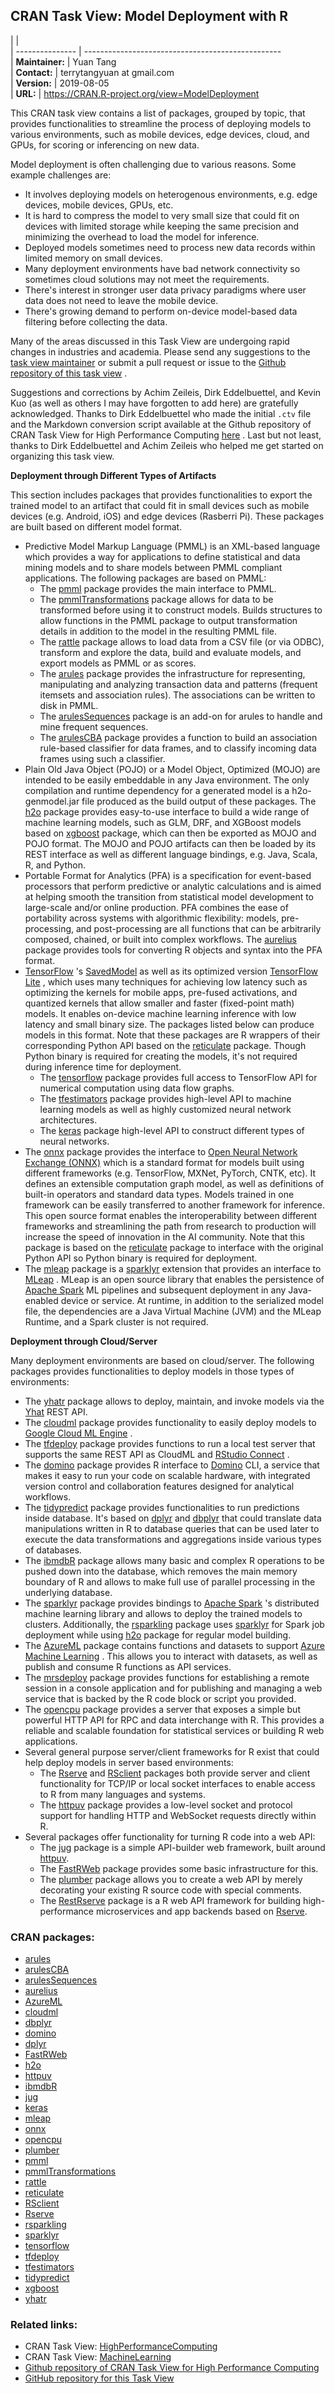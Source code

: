 ## CRAN Task View: Model Deployment with R

|                 |                                                     
| --------------- | -------------------------------------------------   
| **Maintainer:** | Yuan Tang                                           
| **Contact:**    | terrytangyuan at gmail.com                          
| **Version:**    | 2019-08-05                                          
| **URL:**        | <https://CRAN.R-project.org/view=ModelDeployment>   

<div>

This CRAN task view contains a list of packages, grouped by topic, that
provides functionalities to streamline the process of deploying models
to various environments, such as mobile devices, edge devices, cloud,
and GPUs, for scoring or inferencing on new data.

Model deployment is often challenging due to various reasons. Some
example challenges are:

  - It involves deploying models on heterogenous environments, e.g. edge
    devices, mobile devices, GPUs, etc.
  - It is hard to compress the model to very small size that could fit
    on devices with limited storage while keeping the same precision and
    minimizing the overhead to load the model for inference.
  - Deployed models sometimes need to process new data records within
    limited memory on small devices.
  - Many deployment environments have bad network connectivity so
    sometimes cloud solutions may not meet the requirements.
  - There's interest in stronger user data privacy paradigms where user
    data does not need to leave the mobile device.
  - There's growing demand to perform on-device model-based data
    filtering before collecting the data.

Many of the areas discussed in this Task View are undergoing rapid
changes in industries and academia. Please send any suggestions to the
[task view maintainer](mailto:terrytangyuan@gmail.com) or submit a pull
request or issue to the [Github repository of this task
view](https://github.com/terrytangyuan/ctv-model-deployment) .

Suggestions and corrections by Achim Zeileis, Dirk Eddelbuettel, and
Kevin Kuo (as well as others I may have forgotten to add here) are
gratefully acknowledged. Thanks to Dirk Eddelbuettel who made the
initial `.ctv` file and the Markdown conversion script available at the
Github repository of CRAN Task View for High Performance Computing
[here](https://github.com/eddelbuettel/ctv-hpc) . Last but not least,
thanks to Dirk Eddelbuettel and Achim Zeileis who helped me get started
on organizing this task view.

**Deployment through Different Types of Artifacts**

This section includes packages that provides functionalities to export
the trained model to an artifact that could fit in small devices such as
mobile devices (e.g. Android, iOS) and edge devices (Rasberri Pi). These
packages are built based on different model format.

  - Predictive Model Markup Language (PMML) is an XML-based language
    which provides a way for applications to define statistical and data
    mining models and to share models between PMML compliant
    applications. The following packages are based on PMML:
      - The [pmml](https://cran.r-project.org/package=pmml) package provides the
        main interface to PMML.
      - The
        [pmmlTransformations](https://cran.r-project.org/package=pmmlTransformations)
        package allows for data to be transformed before using it to
        construct models. Builds structures to allow functions in the
        PMML package to output transformation details in addition to the
        model in the resulting PMML file.
      - The [rattle](https://cran.r-project.org/package=rattle) package allows to
        load data from a CSV file (or via ODBC), transform and explore
        the data, build and evaluate models, and export models as PMML
        or as scores.
      - The [arules](https://cran.r-project.org/package=arules) package provides the
        infrastructure for representing, manipulating and analyzing
        transaction data and patterns (frequent itemsets and association
        rules). The associations can be written to disk in PMML.
      - The [arulesSequences](https://cran.r-project.org/package=arulesSequences)
        package is an add-on for arules to handle and mine frequent
        sequences.
      - The [arulesCBA](https://cran.r-project.org/package=arulesCBA) package
        provides a function to build an association rule-based
        classifier for data frames, and to classify incoming data frames
        using such a classifier.
  - Plain Old Java Object (POJO) or a Model Object, Optimized (MOJO) are
    intended to be easily embeddable in any Java environment. The only
    compilation and runtime dependency for a generated model is a
    h2o-genmodel.jar file produced as the build output of these
    packages. The [h2o](https://cran.r-project.org/package=h2o) package provides
    easy-to-use interface to build a wide range of machine learning
    models, such as GLM, DRF, and XGBoost models based on
    [xgboost](https://cran.r-project.org/package=xgboost) package, which can then be
    exported as MOJO and POJO format. The MOJO and POJO artifacts can
    then be loaded by its REST interface as well as different language
    bindings, e.g. Java, Scala, R, and Python.
  - Portable Format for Analytics (PFA) is a specification for
    event-based processors that perform predictive or analytic
    calculations and is aimed at helping smooth the transition from
    statistical model development to large-scale and/or online
    production. PFA combines the ease of portability across systems with
    algorithmic flexibility: models, pre-processing, and post-processing
    are all functions that can be arbitrarily composed, chained, or
    built into complex workflows. The
    [aurelius](https://cran.r-project.org/package=aurelius) package provides tools
    for converting R objects and syntax into the PFA format.
  - [TensorFlow](https://www.tensorflow.org/) 's
    [SavedModel](https://www.tensorflow.org/api_docs/python/tf/saved_model)
    as well as its optimized version [TensorFlow
    Lite](https://www.tensorflow.org/mobile/tflite/) , which uses many
    techniques for achieving low latency such as optimizing the kernels
    for mobile apps, pre-fused activations, and quantized kernels that
    allow smaller and faster (fixed-point math) models. It enables
    on-device machine learning inference with low latency and small
    binary size. The packages listed below can produce models in this
    format. Note that these packages are R wrappers of their
    corresponding Python API based on the
    [reticulate](https://cran.r-project.org/package=reticulate) package. Though
    Python binary is required for creating the models, it's not required
    during inference time for deployment.
      - The [tensorflow](https://cran.r-project.org/package=tensorflow) package
        provides full access to TensorFlow API for numerical computation
        using data flow graphs.
      - The [tfestimators](https://cran.r-project.org/package=tfestimators) package
        provides high-level API to machine learning models as well as
        highly customized neural network architectures.
      - The [keras](https://cran.r-project.org/package=keras) package high-level API
        to construct different types of neural networks.
  - The [onnx](https://cran.r-project.org/package=onnx) package provides the
    interface to [Open Neural Network Exchange (ONNX)](https://onnx.ai/)
    which is a standard format for models built using different
    frameworks (e.g. TensorFlow, MXNet, PyTorch, CNTK, etc). It defines
    an extensible computation graph model, as well as definitions of
    built-in operators and standard data types. Models trained in one
    framework can be easily transferred to another framework for
    inference. This open source format enables the interoperability
    between different frameworks and streamlining the path from research
    to production will increase the speed of innovation in the AI
    community. Note that this package is based on the
    [reticulate](https://cran.r-project.org/package=reticulate) package to interface
    with the original Python API so Python binary is required for
    deployment.
  - The [mleap](https://cran.r-project.org/package=mleap) package is a
    [sparklyr](https://cran.r-project.org/package=sparklyr) extension that provides
    an interface to [MLeap](https://github.com/combust/mleap) . MLeap is
    an open source library that enables the persistence of [Apache
    Spark](https://spark.apache.org/) ML pipelines and subsequent
    deployment in any Java-enabled device or service. At runtime, in
    addition to the serialized model file, the dependencies are a Java
    Virtual Machine (JVM) and the MLeap Runtime, and a Spark cluster is
    not required.

**Deployment through Cloud/Server**

Many deployment environments are based on cloud/server. The following
packages provides functionalities to deploy models in those types of
environments:

  - The [yhatr](https://cran.r-project.org/package=yhatr) package allows to deploy,
    maintain, and invoke models via the [Yhat](https://www.yhat.com)
    REST API.
  - The [cloudml](https://cran.r-project.org/package=cloudml) package provides
    functionality to easily deploy models to [Google Cloud ML
    Engine](https://cloud.google.com/ml-engine/) .
  - The [tfdeploy](https://cran.r-project.org/package=tfdeploy) package provides
    functions to run a local test server that supports the same REST API
    as CloudML and [RStudio
    Connect](https://www.rstudio.com/products/connect/) .
  - The [domino](https://cran.r-project.org/package=domino) package provides R
    interface to [Domino](https://www.dominodatalab.com/) CLI, a service
    that makes it easy to run your code on scalable hardware, with
    integrated version control and collaboration features designed for
    analytical workflows.
  - The [tidypredict](https://cran.r-project.org/package=tidypredict) package
    provides functionalities to run predictions inside database. It's
    based on [dplyr](https://cran.r-project.org/package=dplyr) and
    [dbplyr](https://cran.r-project.org/package=dbplyr) that could translate data
    manipulations written in R to database queries that can be used
    later to execute the data transformations and aggregations inside
    various types of databases.
  - The [ibmdbR](https://cran.r-project.org/package=ibmdbR) package allows many
    basic and complex R operations to be pushed down into the database,
    which removes the main memory boundary of R and allows to make full
    use of parallel processing in the underlying database.
  - The [sparklyr](https://cran.r-project.org/package=sparklyr) package provides
    bindings to [Apache Spark](https://spark.apache.org/) 's distributed
    machine learning library and allows to deploy the trained models to
    clusters. Additionally, the
    [rsparkling](https://cran.r-project.org/package=rsparkling) package uses
    [sparklyr](https://cran.r-project.org/package=sparklyr) for Spark job deployment
    while using [h2o](https://cran.r-project.org/package=h2o) package for regular
    model building.
  - The [AzureML](https://cran.r-project.org/package=AzureML) package contains
    functions and datasets to support [Azure Machine
    Learning](https://azure.microsoft.com/en-us/overview/machine-learning/)
    . This allows you to interact with datasets, as well as publish and
    consume R functions as API services.
  - The
    [mrsdeploy](https://docs.microsoft.com/en-us/machine-learning-server/r-reference/mrsdeploy/mrsdeploy-package)
    package provides functions for establishing a remote session in a
    console application and for publishing and managing a web service
    that is backed by the R code block or script you provided.
  - The [opencpu](https://cran.r-project.org/package=opencpu) package provides a
    server that exposes a simple but powerful HTTP API for RPC and data
    interchange with R. This provides a reliable and scalable foundation
    for statistical services or building R web applications.
  - Several general purpose server/client frameworks for R exist that
    could help deploy models in server based environments:
      - The [Rserve](https://cran.r-project.org/package=Rserve) and
        [RSclient](https://cran.r-project.org/package=RSclient) packages both
        provide server and client functionality for TCP/IP or local
        socket interfaces to enable access to R from many languages and
        systems.
      - The [httpuv](https://cran.r-project.org/package=httpuv) package provides a
        low-level socket and protocol support for handling HTTP and
        WebSocket requests directly within R.
  - Several packages offer functionality for turning R code into a web
    API:
      - The [jug](https://cran.r-project.org/package=jug) package is a simple
        API-builder web framework, built around
        [httpuv](https://cran.r-project.org/package=httpuv).
      - The [FastRWeb](https://cran.r-project.org/package=FastRWeb) package provides
        some basic infrastructure for this.
      - The [plumber](https://cran.r-project.org/package=plumber) package allows you
        to create a web API by merely decorating your existing R source
        code with special comments.
      - The [RestRserve](https://github.com/dselivanov/RestRserve)
        package is a R web API framework for building high-performance
        microservices and app backends based on
        [Rserve](https://cran.r-project.org/package=Rserve).

</div>

### CRAN packages:

  - [arules](https://cran.r-project.org/package=arules)
  - [arulesCBA](https://cran.r-project.org/package=arulesCBA)
  - [arulesSequences](https://cran.r-project.org/package=arulesSequences)
  - [aurelius](https://cran.r-project.org/package=aurelius)
  - [AzureML](https://cran.r-project.org/package=AzureML)
  - [cloudml](https://cran.r-project.org/package=cloudml)
  - [dbplyr](https://cran.r-project.org/package=dbplyr)
  - [domino](https://cran.r-project.org/package=domino)
  - [dplyr](https://cran.r-project.org/package=dplyr)
  - [FastRWeb](https://cran.r-project.org/package=FastRWeb)
  - [h2o](https://cran.r-project.org/package=h2o)
  - [httpuv](https://cran.r-project.org/package=httpuv)
  - [ibmdbR](https://cran.r-project.org/package=ibmdbR)
  - [jug](https://cran.r-project.org/package=jug)
  - [keras](https://cran.r-project.org/package=keras)
  - [mleap](https://cran.r-project.org/package=mleap)
  - [onnx](https://cran.r-project.org/package=onnx)
  - [opencpu](https://cran.r-project.org/package=opencpu)
  - [plumber](https://cran.r-project.org/package=plumber)
  - [pmml](https://cran.r-project.org/package=pmml)
  - [pmmlTransformations](https://cran.r-project.org/package=pmmlTransformations)
  - [rattle](https://cran.r-project.org/package=rattle)
  - [reticulate](https://cran.r-project.org/package=reticulate)
  - [RSclient](https://cran.r-project.org/package=RSclient)
  - [Rserve](https://cran.r-project.org/package=Rserve)
  - [rsparkling](https://cran.r-project.org/package=rsparkling)
  - [sparklyr](https://cran.r-project.org/package=sparklyr)
  - [tensorflow](https://cran.r-project.org/package=tensorflow)
  - [tfdeploy](https://cran.r-project.org/package=tfdeploy)
  - [tfestimators](https://cran.r-project.org/package=tfestimators)
  - [tidypredict](https://cran.r-project.org/package=tidypredict)
  - [xgboost](https://cran.r-project.org/package=xgboost)
  - [yhatr](https://cran.r-project.org/package=yhatr)

### Related links:

  - CRAN Task View:
    [HighPerformanceComputing](HighPerformanceComputing.html)
  - CRAN Task View: [MachineLearning](MachineLearning.html)
  - [Github repository of CRAN Task View for High Performance
    Computing](https://github.com/eddelbuettel/ctv-hpc)
  - [GitHub repository for this Task
    View](https://github.com/terrytangyuan/ctv-model-deployment)

